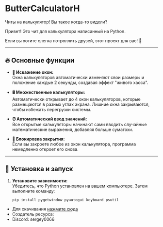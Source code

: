 # ButterCalculatorH
Читы на калькулятор! Вы такое когда-то видели?

Привет! Это чит для калькулятора написанный на Python. 

Если вы хотите слегка потроллить друзей, этот проект для вас! 🚀

---

## 🔥 Основные функции

- **📏 Искажение окон:**  
  Окна калькуляторов автоматически изменяют свои размеры и положение каждые 2 секунды, создавая эффект "живого хаоса".  

- **🖩 Множественные калькуляторы:**  
  Автоматически открывает до 4 окон калькуляторов, которые размещаются в разных углах экрана. Лишние окна закрываются, чтобы избежать перегрузки системы.  

- **⏰ Автоматический ввод значений:**  
  Все открытые калькуляторы начинают сами вводить случайные математические выражения, добавляя больше суматохи.  

- **👀 Блокировка закрытия:**  
  Если вы закроете любое из окон калькулятора, программа немедленно откроет его снова.  

---

## 🚀 Установка и запуск  

1. **Установите зависимости:**  
   Убедитесь, что Python установлен на вашем компьютере. Затем выполните команду:  
   ```bash
   pip install pygetwindow pyautogui keyboard psutil

- Для скачивания [нажмите сюда](https://github.com/Sergey0066/KIttyMems/releases/tag/KittyMemsExe)
- Создатель ресурса:
- Discord: sergey0066
